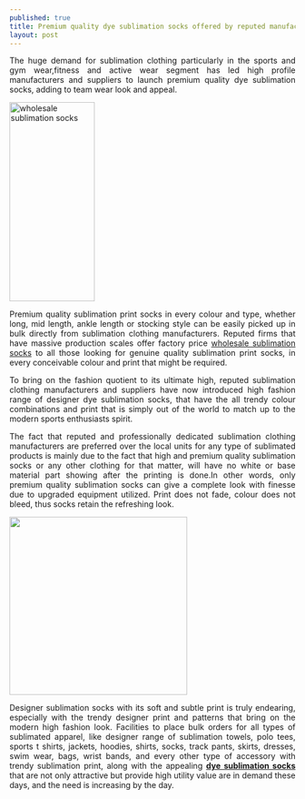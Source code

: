 ```yaml
---
published: true
title: Premium quality dye sublimation socks offered by reputed manufacturers look refreshingly new 
layout: post
---
```

<p style="text-align: justify;">The huge demand for sublimation clothing particularly in the sports and gym wear,fitness and active wear segment has led high profile manufacturers and suppliers to launch premium quality dye sublimation socks, adding to team wear look and appeal.
</p>

<p><a href="http://www.oasissublimation.com/manufactures/icy-slopes-in-vivid-colour-sublimated-socks/"><img src="http://www.oasissublimation.com/wp-content/uploads/2016/04/Icy-Slopes-in-vivid-Colour-Sublimated-Socks.jpg" alt="wholesale sublimation socks" width="150" height="350" /></a></p>

<p style="text-align: justify;">Premium quality sublimation print socks in every colour and type, whether long, mid length, ankle length or stocking style can be easily picked up in bulk directly from sublimation clothing manufacturers. Reputed firms that have massive production scales offer factory price <a href="http://www.oasissublimation.com/wholesale/sublimated-socks/" target="_blank">wholesale sublimation socks</a> to all those looking for genuine quality sublimation print socks, in every conceivable colour and print that might be required.</p>

<p style="text-align: justify;">To bring on the fashion quotient to its ultimate high, reputed sublimation clothing manufacturers and suppliers have now introduced high fashion range of designer dye sublimation socks, that have the all trendy colour combinations and print that is simply out of the world to match up to the modern sports enthusiasts spirit.</p>

<p style="text-align: justify;">The fact that reputed and professionally dedicated sublimation clothing manufacturers are preferred over the local units for any type of sublimated products is mainly due to the fact that high and premium quality sublimation socks or any other clothing for that matter, will have no white or base material part showing after the printing is done.In other words, only premium quality sublimation socks can give a complete look with finesse due to upgraded equipment utilized. Print does not fade, colour does not bleed, thus socks retain the refreshing look.</p>

<p><a href="http://www.oasissublimation.com/manufactures/sublimated-women-socks/"><img class=" aligncenter" src="http://www.oasissublimation.com/wp-content/uploads/2015/03/sublimated-women-socks.jpg" width="313" height="313" /></a></p>

<p style="text-align: justify;">Designer sublimation socks with its soft and subtle print is truly endearing, especially with the trendy designer print and patterns that bring on the modern high fashion look. Facilities to place bulk orders for all types of sublimated apparel, like designer range of sublimation towels, polo tees, sports t shirts, jackets, hoodies, shirts, socks, track pants, skirts, dresses, swim wear, bags, wrist bands, and every other type of accessory with trendy sublimation print, along with the appealing <b><a href="http://www.oasissublimation.com/manufactures/custom-dye-sublimated-socks/" target="_blank">dye sublimation socks</a></b> that are not only attractive but provide high utility value are in demand these days, and the need is increasing by the day.</p>
